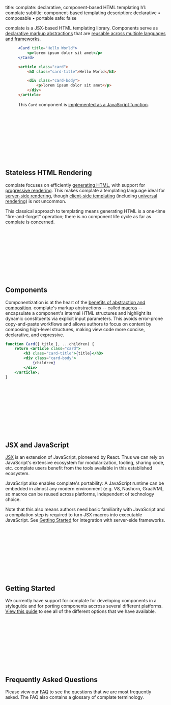title: complate: declarative, component-based HTML templating
h1: complate
subtitle: component-based templating
description: declarative • composable • portable
safe: false

<div class="container header-area">

complate is a JSX-based HTML templating library.
Components serve as [declarative markup abstractions](#components)
that are [reusable across multiple languages and frameworks](#portability).

<figure>
<div class="code-example">
<div class="input" aria-label="complate Template">

```jsx
<Card title="Hello World">
    <p>lorem ipsum dolor sit amet</p>
</Card>
```

</div>
<div class="output" aria-label="HTML Output">

```html
<article class="card">
    <h3 class="card-title">Hello World</h3>

    <div class="card-body">
        <p>lorem ipsum dolor sit amet</p>
    </div>
</article>
```

</div>
</div>
<figcaption>
    This <code>Card</code> component is <a href="#components">implemented as a JavaScript function</a>.
</figcaption>
</figure>

</div>
<div class="container">

<div class="icon-heading">
    <div class="badge">
        <svg class="icon" role="presentation">
            <use href="#icon-server-heart"></use>
        </svg>
    </div>
    <h2 id="stateless-rendering">Stateless HTML Rendering</h2>
</div>

complate focuses on efficiently [generating HTML],
with support for [progressive rendering](faq.html#progressive-rendering).
This makes complate a templating language ideal for [server-side rendering],
though [client-side templating] (including [universal rendering](faq.html#universal-rendering)) is not uncommon.

This classical approach to templating means generating HTML is a one-time "fire-and-forget" operation;
there is no component life cycle as far as complate is concerned.


<div class="icon-heading">
    <div class="badge">
        <svg class="icon" role="presentation">
            <use href="#icon-component"></use>
        </svg>
    </div>
    <h2 id="components">Components</h2>
</div>

Componentization is at the heart of the [benefits of abstraction and composition](rationale.html).
complate's markup abstractions -- called [macros](faq.html#macro) -- encapsulate a component's internal HTML structures and highlight its dynamic constituents via explicit input parameters.
This avoids error-prone copy-and-paste workflows and allows authors to focus on content by composing high-level structures, making view code more concise, declarative, and expressive.

```jsx
function Card({ title }, ...children) {
    return <article class="card">
        <h3 class="card-title">{title}</h3>
        <div class="card-body">
            {children}
        </div>
    </article>;
}
```


<div class="icon-heading">
    <div class="badge">
        <svg class="icon" role="presentation">
            <use href="#icon-jsx"></use>
        </svg>
    </div>
    <h2 id="jsx-and-javascript">JSX and JavaScript</h2>
</div>

[JSX](what-is-jsx.html) is an extension of JavaScript, pioneered by React.
Thus we can rely on JavaScript's extensive ecosystem for modularization, tooling, sharing code, etc.
complate users benefit from the tools available in this established ecosystem.

<span id="portability"></span>
JavaScript also enables complate's portability: A JavaScript runtime can be embedded in almost any modern environment (e.g. V8, Nashorn, GraalVM), so macros can be reused across platforms, independent of technology choice.

Note that this also means authors need basic familiarity with JavaScript and a compilation step is required to turn JSX macros into executable JavaScript.
See [Getting Started](#getting-started) for integration with server-side frameworks.


<div class="icon-heading">
    <div class="badge">
        <svg class="icon" role="presentation">
            <use href="#icon-getting-started"></use>
        </svg>
    </div>
    <h2 id="getting-started">Getting Started</h2>
</div>

We currently have support for complate for developing components in a styleguide and for porting components accross several different platforms.
[View this guide](getting-started.html) to see all of the different options that we have available.


<div class="icon-heading">
    <div class="badge">
        <svg class="icon" role="presentation">
            <use href="#icon-faq"></use>
        </svg>
    </div>
    <h2 id="faq">Frequently Asked Questions</h2>
</div>

Please view our [FAQ](faq.html) to see the questions that we are most frequently asked.
The FAQ also contains a glossary of complate terminology.

</div>

[generating HTML]: https://adactio.com/journal/16404
[server-side rendering]: https://www.innoq.com/en/articles/2020/01/javascript-in-ma%C3%9Fen/
[client-side templating]: https://www.innoq.com/en/blog/self-contained-custom-elements/
